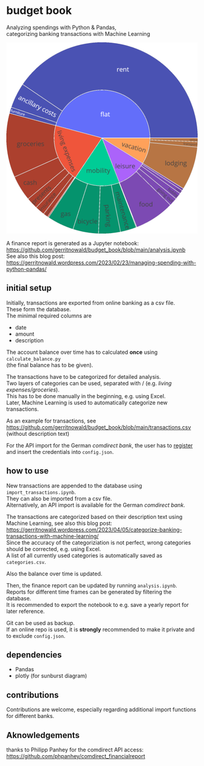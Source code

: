 # budget book
Analyzing spendings with Python &amp; Pandas,  
categorizing banking transactions with Machine Learning

![](https://raw.githubusercontent.com/gerritnowald/budget_book/main/examples_blog/sunburst.webp)

A finance report is generated as a Jupyter notebook:  
https://github.com/gerritnowald/budget_book/blob/main/analysis.ipynb  
See also this blog post:  
https://gerritnowald.wordpress.com/2023/02/23/managing-spending-with-python-pandas/

## initial setup

Initially, transactions are exported from online banking as a csv file.  
These form the database.  
The minimal required columns are
- date
- amount
- description

The account balance over time has to calculated **once** using `calculate_balance.py`  
(the final balance has to be given).

The transactions have to be categorized for detailed analysis.  
Two layers of categories can be used, separated with / (e.g. *living expenses/groceries*).  
This has to be done manually in the beginning, e.g. using Excel.  
Later, Machine Learning is used to automatically categorize new transactions.

As an example for transactions, see  
https://github.com/gerritnowald/budget_book/blob/main/transactions.csv  
(without description text)

For the API import for the German *comdirect bank*, the user has to [register](https://www.comdirect.de/cms/kontakt-zugaenge-api.html) and insert the credentials into `config.json`.

## how to use

New transactions are appended to the database using `import_transactions.ipynb`.  
They can also be imported from a csv file.  
Alternatively, an API import is available for the German *comdirect bank*.

The transactions are categorized based on their description text using Machine Learning, see also this blog post:  
https://gerritnowald.wordpress.com/2023/04/05/categorize-banking-transactions-with-machine-learning/  
Since the accuracy of the categoriziation is not perfect, wrong categories should be corrected, e.g. using Excel.  
A list of all currently used categories is automatically saved as `categories.csv`.  

Also the balance over time is updated.

Then, the finance report can be updated by running `analysis.ipynb`.  
Reports for different time frames can be generated by filtering the database.  
It is recommended to export the notebook to e.g. save a yearly report for later reference.

Git can be used as backup.  
If an online repo is used, it is **strongly** recommended to make it private and to exclude `config.json`.

## dependencies

- Pandas
- plotly (for sunburst diagram)

## contributions

Contributions are welcome, especially regarding additional import functions for different banks.

## Aknowledgements

thanks to Philipp Panhey for the comdirect API access:  
https://github.com/phpanhey/comdirect_financialreport  
